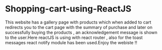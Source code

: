 # Shopping-cart-using-ReactJS
This website has a gallery page with products which when added to cart redirects you to the cart page with the summary of purchase and later on successfully buying the products , an acknowledgement message is shown to the user.Here reactJS is using with react router , also for the toast messages react notify module has been used.Enjoy the webiste !!
